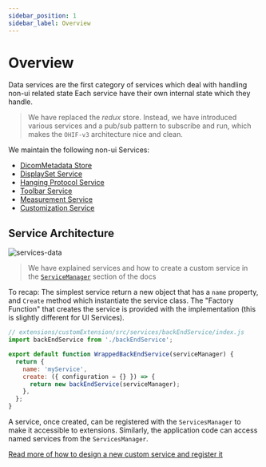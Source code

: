 ```yaml
---
sidebar_position: 1
sidebar_label: Overview
---
```


# Overview

Data services are the first category of services which deal with handling non-ui
related state Each service have their own internal state which they handle.

> We have replaced the _redux_ store. Instead, we have introduced various
> services and a pub/sub pattern to subscribe and run, which makes the `OHIF-v3`
> architecture nice and clean.

We maintain the following non-ui Services:

- [DicomMetadata Store](./../data/DicomMetadataStore.md)
- [DisplaySet Service](./../data/DisplaySetService.md)
- [Hanging Protocol Service](../data/HangingProtocolService.md)
- [Toolbar Service](../data/ToolBarService.md)
- [Measurement Service](../data/MeasurementService.md)
- [Customization Service](customization-service.md)

## Service Architecture

![services-data](../../../assets/img/services-data.png)

> We have explained services and how to create a custom service in the
> [`ServiceManager`](../../managers/service.md) section of the docs

To recap: The simplest service return a new object that has a `name` property,
and `Create` method which instantiate the service class. The "Factory Function"
that creates the service is provided with the implementation (this is slightly
different for UI Services).

```js
// extensions/customExtension/src/services/backEndService/index.js
import backEndService from './backEndService';

export default function WrappedBackEndService(serviceManager) {
  return {
    name: 'myService',
    create: ({ configuration = {} }) => {
      return new backEndService(serviceManager);
    },
  };
}
```

A service, once created, can be registered with the `ServicesManager` to make it
accessible to extensions. Similarly, the application code can access named
services from the `ServicesManager`.

[Read more of how to design a new custom service and register it](../../managers/service.md)
